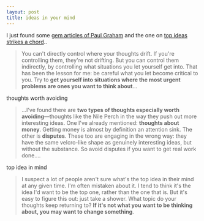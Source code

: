 ```yaml
---
layout: post
title: ideas in your mind
---
```

I just found some [gem articles of Paul Graham](http://www.paulgraham.com/articles.html) and the one on [top ideas strikes a chord](http://www.paulgraham.com/top.html)..

> You can't directly control where your thoughts drift. If you're controlling them, they're not drifting. But you can control them indirectly, by controlling what situations you let yourself get into. That has been the lesson for me: be careful what you let become critical to you. Try to **get yourself into situations where the most urgent problems are ones you want to think about**...

thoughts worth avoiding

> ...I've found there are **two types of thoughts especially worth avoiding**—thoughts like the Nile Perch in the way they push out more interesting ideas. One I've already mentioned: **thoughts about money**. Getting money is almost by definition an attention sink. The other is **disputes**. These too are engaging in the wrong way: they have the same velcro-like shape as genuinely interesting ideas, but without the substance. So avoid disputes if you want to get real work done....

top idea in mind

> I suspect a lot of people aren't sure what's the top idea in their mind at any given time. I'm often mistaken about it. I tend to think it's the idea I'd want to be the top one, rather than the one that is. But it's easy to figure this out: just take a shower. What topic do your thoughts keep returning to? **If it's not what you want to be thinking about, you may want to change something**.


